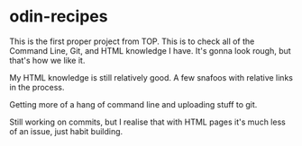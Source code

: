 # odin-recipes
This is the first proper project from TOP. This is to check all of the Command Line, Git, and HTML knowledge I have. It's gonna look rough, but that's how we like it.

My HTML knowledge is still relatively good. A few snafoos with relative links in the process.

Getting more of a hang of command line and uploading stuff to git.

Still working on commits, but I realise that with HTML pages it's much less of an issue, just habit building.